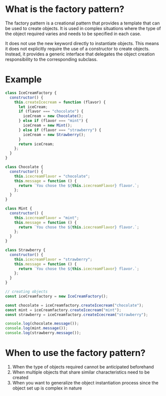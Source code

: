 # What is the factory pattern?
The factory pattern is a creational pattern that provides a template that can be used to create objects. 
It is used in complex situations where the type of the object required varies and needs to be specified in each case.

It does not use the new keyword directly to instantiate objects. 
This means it does not explicitly require the use of a constructor to create objects. 
Instead, it provides a generic interface that delegates the object creation responsibility to the corresponding subclass.

# Example
```javascript
class IceCreamFactory {
  constructor() {
    this.createIcecream = function (flavor) {
      let iceCream;
      if (flavor === "chocolate") {
        iceCream = new Chocolate();
      } else if (flavor === "mint") {
        iceCream = new Mint();
      } else if (flavor === "strawberry") {
        iceCream = new Strawberry();
      }
      return iceCream;
    };
  }
}

class Chocolate {
  constructor() {
    this.icecreamFlavor = "chocolate";
    this.message = function () {
      return `You chose the ${this.icecreamFlavor} flavor.`;
    };
  }
}

class Mint {
  constructor() {
    this.icecreamFlavor = "mint";
    this.message = function () {
      return `You chose the ${this.icecreamFlavor} flavor.`;
    };
  }
}

class Strawberry {
  constructor() {
    this.icecreamFlavor = "strawberry";
    this.message = function () {
      return `You chose the ${this.icecreamFlavor} flavor.`;
    };
  }
}

// creating objects
const iceCreamfactory = new IceCreamFactory();

const chocolate = iceCreamfactory.createIcecream("chocolate");
const mint = iceCreamfactory.createIcecream("mint");
const strawberry = iceCreamfactory.createIcecream("strawberry");

console.log(chocolate.message());
console.log(mint.message());
console.log(strawberry.message());
```

# When to use the factory pattern?
1. When the type of objects required cannot be anticipated beforehand
2. When multiple objects that share similar characteristics need to be created
3. When you want to generalize the object instantiation process since the object set up is complex in nature